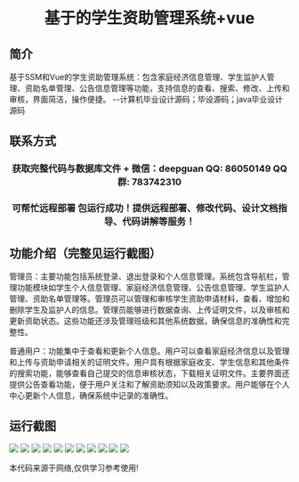 <p><h1 align="center">基于的学生资助管理系统+vue</h1></p>

## 简介
基于SSM和Vue的学生资助管理系统：包含家庭经济信息管理、学生监护人管理、资助名单管理、公告信息管理等功能，支持信息的查看、搜索、修改、上传和审核，界面简洁，操作便捷。    --计算机毕业设计源码；毕设源码；java毕业设计源码


## 联系方式
<p><h3 align="center">获取完整代码与数据库文件 + 微信：deepguan QQ: 86050149 QQ群: 783742310</h3></p>
<p><h3 align="center">可帮忙远程部署 包运行成功！提供远程部署、修改代码、设计文档指导、代码讲解等服务！</h3></p>

## 功能介绍（完整见运行截图）
管理员：主要功能包括系统登录、退出登录和个人信息管理。系统包含导航栏，管理功能模块如学生个人信息管理、家庭经济信息管理、公告信息管理、学生监护人管理、资助名单管理等。管理员可以管理和审核学生资助申请材料，查看、增加和删除学生及监护人的信息。管理员能够进行数据查询、上传证明文件，以及审核和更新资助状态。这些功能还涉及管理班级和其他系统数据，确保信息的准确性和完整性。

普通用户：功能集中于查看和更新个人信息。用户可以查看家庭经济信息以及管理和上传与资助申请相关的证明文件。用户具有根据家庭收支、学生信息和其他条件的搜索功能，能够查看自己提交的信息审核状态，下载相关证明文件。主要界面还提供公告查看功能，便于用户关注和了解资助须知以及政策要求。用户能够在个人中心更新个人信息，确保系统中记录的准确性。


## 运行截图
![](https://bs-1329754181.cos.ap-shanghai.myqcloud.com/ssm/StudentFundingManagementSystem/img/001.jpg)
![](https://bs-1329754181.cos.ap-shanghai.myqcloud.com/ssm/StudentFundingManagementSystem/img/002.jpg)
![](https://bs-1329754181.cos.ap-shanghai.myqcloud.com/ssm/StudentFundingManagementSystem/img/003.jpg)
![](https://bs-1329754181.cos.ap-shanghai.myqcloud.com/ssm/StudentFundingManagementSystem/img/004.jpg)
![](https://bs-1329754181.cos.ap-shanghai.myqcloud.com/ssm/StudentFundingManagementSystem/img/005.jpg)
![](https://bs-1329754181.cos.ap-shanghai.myqcloud.com/ssm/StudentFundingManagementSystem/img/006.jpg)
![](https://bs-1329754181.cos.ap-shanghai.myqcloud.com/ssm/StudentFundingManagementSystem/img/007.jpg)
![](https://bs-1329754181.cos.ap-shanghai.myqcloud.com/ssm/StudentFundingManagementSystem/img/008.jpg)
![](https://bs-1329754181.cos.ap-shanghai.myqcloud.com/ssm/StudentFundingManagementSystem/img/009.jpg)
![](https://bs-1329754181.cos.ap-shanghai.myqcloud.com/ssm/StudentFundingManagementSystem/img/010.jpg)
![](https://bs-1329754181.cos.ap-shanghai.myqcloud.com/ssm/StudentFundingManagementSystem/img/011.jpg)

<p>本代码来源于网络,仅供学习参考使用!</p>
